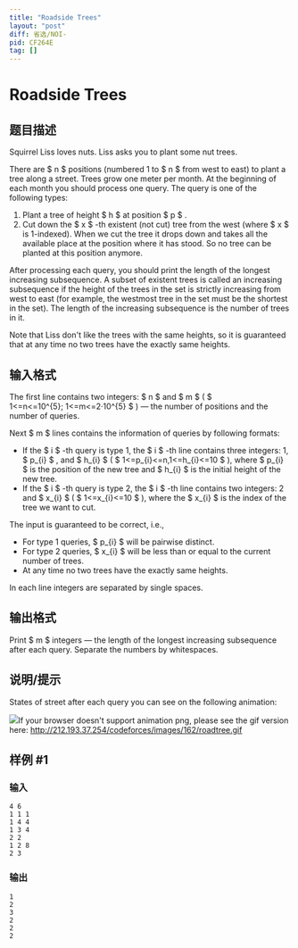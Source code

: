 ```yaml
---
title: "Roadside Trees"
layout: "post"
diff: 省选/NOI-
pid: CF264E
tag: []
---
```


# Roadside Trees

## 题目描述

Squirrel Liss loves nuts. Liss asks you to plant some nut trees.

There are $ n $ positions (numbered 1 to $ n $ from west to east) to plant a tree along a street. Trees grow one meter per month. At the beginning of each month you should process one query. The query is one of the following types:

1. Plant a tree of height $ h $ at position $ p $ .
2. Cut down the $ x $ -th existent (not cut) tree from the west (where $ x $ is 1-indexed). When we cut the tree it drops down and takes all the available place at the position where it has stood. So no tree can be planted at this position anymore.

After processing each query, you should print the length of the longest increasing subsequence. A subset of existent trees is called an increasing subsequence if the height of the trees in the set is strictly increasing from west to east (for example, the westmost tree in the set must be the shortest in the set). The length of the increasing subsequence is the number of trees in it.

Note that Liss don't like the trees with the same heights, so it is guaranteed that at any time no two trees have the exactly same heights.

## 输入格式

The first line contains two integers: $ n $ and $ m $ ( $ 1<=n<=10^{5}; 1<=m<=2·10^{5} $ ) — the number of positions and the number of queries.

Next $ m $ lines contains the information of queries by following formats:

- If the $ i $ -th query is type 1, the $ i $ -th line contains three integers: 1, $ p_{i} $ , and $ h_{i} $ ( $ 1<=p_{i}<=n,1<=h_{i}<=10 $ ), where $ p_{i} $ is the position of the new tree and $ h_{i} $ is the initial height of the new tree.
- If the $ i $ -th query is type 2, the $ i $ -th line contains two integers: 2 and $ x_{i} $ ( $ 1<=x_{i}<=10 $ ), where the $ x_{i} $ is the index of the tree we want to cut.

The input is guaranteed to be correct, i.e.,

- For type 1 queries, $ p_{i} $ will be pairwise distinct.
- For type 2 queries, $ x_{i} $ will be less than or equal to the current number of trees.
- At any time no two trees have the exactly same heights.

In each line integers are separated by single spaces.

## 输出格式

Print $ m $ integers — the length of the longest increasing subsequence after each query. Separate the numbers by whitespaces.

## 说明/提示

States of street after each query you can see on the following animation:

 ![](https://cdn.luogu.com.cn/upload/vjudge_pic/CF264E/d9e4fa5cd79261f3aad9ee385bd25a1e662d547a.png)If your browser doesn't support animation png, please see the gif version here: http://212.193.37.254/codeforces/images/162/roadtree.gif

## 样例 #1

### 输入

```
4 6
1 1 1
1 4 4
1 3 4
2 2
1 2 8
2 3

```

### 输出

```
1
2
3
2
2
2

```

